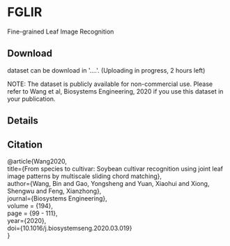 # FGLIR
Fine-grained Leaf Image Recognition  

## Download  
dataset can be download in '....'.  (Uploading in progress, 2 hours left)

NOTE: The dataset is publicly available for non-commercial use. Please refer to Wang et al, Biosystems Engineering, 2020 if you use this dataset in your publication.

## Details  

## Citation

@article{Wang2020,  
  title={From species to cultivar: Soybean cultivar recognition using joint leaf image patterns by multiscale sliding chord matching},  
  author={Wang, Bin and Gao, Yongsheng and Yuan, Xiaohui and Xiong, Shengwu and Feng, Xianzhong},  
  journal={Biosystems Engineering},  
  volume = {194},  
  page = {99 - 111},  
  year={2020},  
  doi={10.1016/j.biosystemseng.2020.03.019}  
}  
